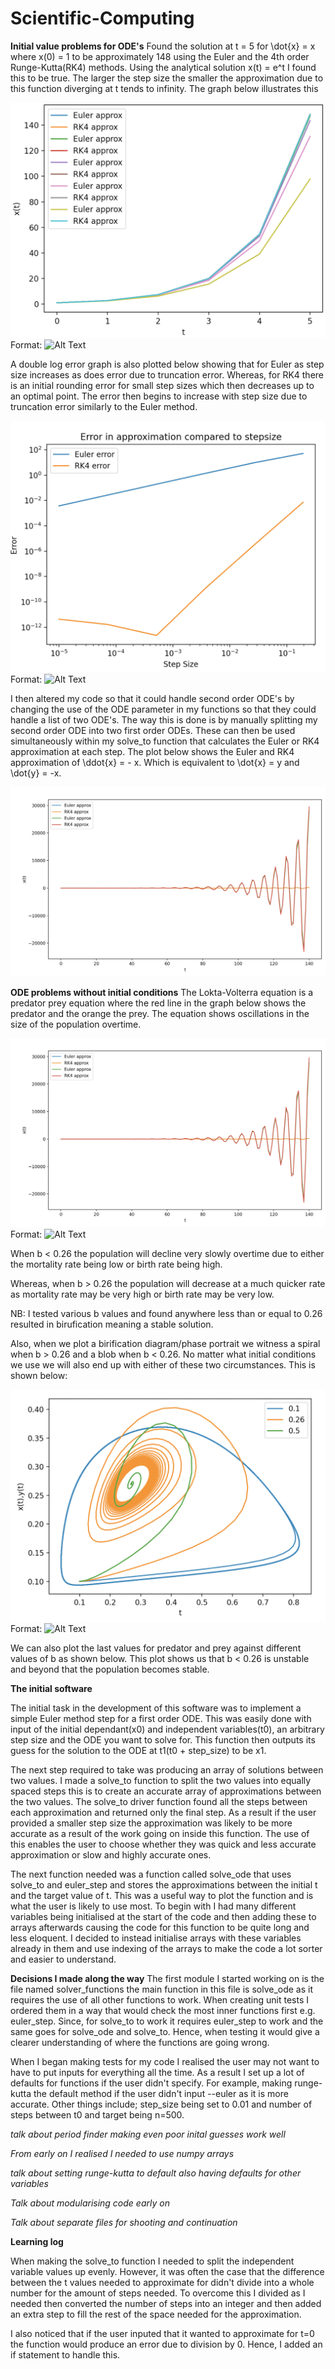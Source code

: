 # Scientific-Computing

**Initial value problems for ODE's**
Found the solution at t = 5 for \dot{x} = x where x(0) = 1 to be approximately 148 using the Euler and the 4th order Runge-Kutta(RK4) methods. Using the analytical solution x(t) = e^t I found this to be true. The larger the step size the smaller the approximation due to this function diverging at t tends to infinity. The graph below illustrates this

![First Order approximation](Graphs/Approx_first_order.png)
Format: ![Alt Text](url)

A double log error graph is also plotted below showing that for Euler as step size increases as does error due to truncation error. Whereas, for RK4 there is an initial rounding error for small step sizes which then decreases up to an optimal point. The error then begins to increase with step size due to truncation error similarly to the Euler method.

![Error Graph](Graphs/errorgraph.png)
Format: ![Alt Text](url)

I then altered my code so that it could handle second order ODE's by changing the use of the ODE parameter in my functions so that they could handle a list of two ODE's. The way this is done is by manually splitting my second order ODE into two first order ODEs. These can then be used simultaneously within my solve_to function that calculates the Euler or RK4 approximation at each step. The plot below shows the Euler and RK4 approximation of \ddot{x} = - x. Which is equivalent to \dot{x} = y and \dot{y} = -x.

![Second Order approximation](Graphs/approx_second_order.png)


**ODE problems without initial conditions**
The Lokta-Volterra equation is a predator prey equation where the red line in the graph below shows the predator and the orange the prey. The equation shows oscillations in the size of the population overtime.


![Lokta-Volterra (b=0.26)](Graphs/approx_second_order.png)
Format: ![Alt Text](url)


When b < 0.26 the population will decline very slowly overtime due to either the mortality rate being low or birth rate being high.

Whereas, when b > 0.26 the population will decrease at a much quicker rate as mortality rate may be very high or birth rate may be very low.

NB: I tested various b values and found anywhere less than or equal to 0.26 resulted in birufication meaning a stable solution.

Also, when we plot a birification diagram/phase portrait we witness a spiral when b > 0.26 and a blob when b < 0.26. No matter what initial conditions we use we will also end up with either of these two circumstances. This is shown below:

![Phase Portrait for varying values of b](Graphs/phase_port.png)
Format: ![Alt Text](url)

We can also plot the last values for predator and prey against different values of b as shown below. This plot shows us that b < 0.26 is unstable and beyond that the population becomes stable.

**The initial software**

The initial task in the development of this software was to implement a simple Euler method step for a first order ODE. This was easily done with input of the initial dependant(x0) and independent variables(t0), an arbitrary step size and the ODE you want to solve for. This function then outputs its guess for the solution to the ODE at t1(t0 + step_size) to be x1.

The next step required to take was producing an array of solutions between two values. I made a solve_to function to split the two values into equally spaced steps this is to create an accurate array of approximations between the two values. The solve_to driver function found all the steps between each approximation and returned only the final step. As a result if the user provided a smaller step size the approximation was likely to be more accurate as a result of the work going on inside this function. The use of this enables the user to choose whether they was quick and less accurate approximation or slow and highly accurate ones.

The next function needed was a function called solve_ode that uses solve_to and euler_step and stores the approximations between the initial t and the target value of t. This was a useful way to plot the function and is what the user is likely to use most. To begin with I had many different variables being initialised at the start of the code and then adding these to arrays afterwards causing the code for this function to be quite long and less eloquent. I decided to instead initialise arrays with these variables already in them and use indexing of the arrays to make the code a lot sorter and easier to understand.

**Decisions I made along the way**
The first module I started working on is the file named solver_functions the main function in this file is solve_ode as it requires the use of all other functions to work. When creating unit tests I ordered them in a way that would check the most inner functions first e.g. euler_step. Since, for solve_to to work it requires euler_step to work and the same goes for solve_ode and solve_to. Hence, when testing it would give a clearer understanding of where the functions are going wrong.

When I began making tests for my code I realised the user may not want to have to put inputs for everything all the time. As a result I set up a lot of defaults for functions if the user didn't specify. For example, making runge-kutta the default method if the user didn't input --euler as it is more accurate. Other things include; step_size being set to 0.01 and number of steps between t0 and target being n=500.


*talk about period finder making even poor inital guesses work well*


*From early on I realised I needed to use numpy arrays*

*talk about setting runge-kutta to default*
*also having defaults for other variables*

*Talk about modularising code early on*

*Talk about separate files for shooting and continuation*





**Learning log**

When making the solve_to function I needed to split the independent variable values up evenly. However, it was often the case that the difference between the t values needed to approximate for didn't divide into a whole number for the amount of steps needed. To overcome this I divided as I needed then converted the number of steps into an integer and then added an  extra step to fill the rest of the space needed for the approximation.

I also noticed that if the user inputed that it wanted to approximate for t=0 the function would produce an error due to division by 0. Hence, I added an if statement to handle this.
